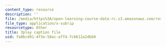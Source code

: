 ```yaml
---
content_type: resource
description: ''
file: /media/https%3A/open-learning-course-data-rc.s3.amazonaws.com/res-5-0001-digital-lab-techniques-manual-spring-2007/fa0bcd914f3e58acaff4fcb612a2dbb9_e99nsCAsJrw.vtt
file_type: application/x-subrip
resourcetype: Other
title: 3play caption file
uid: fa0bcd91-4f3e-58ac-aff4-fcb612a2dbb9
---
```

